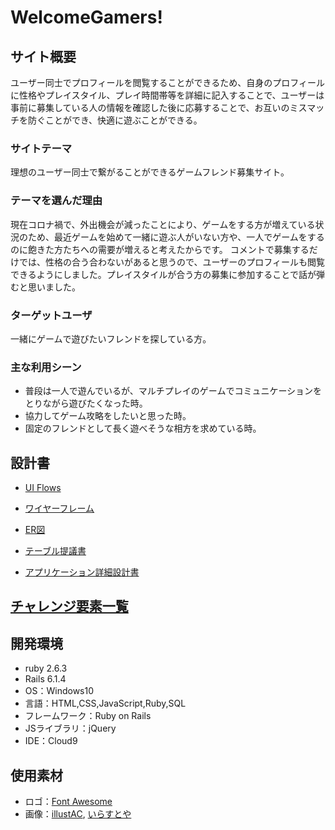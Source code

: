 # WelcomeGamers!

## サイト概要
ユーザー同士でプロフィールを閲覧することができるため、自身のプロフィールに性格やプレイスタイル、プレイ時間帯等を詳細に記入することで、ユーザーは事前に募集している人の情報を確認した後に応募することで、お互いのミスマッチを防ぐことができ、快適に遊ぶことができる。

### サイトテーマ
理想のユーザー同士で繋がることができるゲームフレンド募集サイト。

### テーマを選んだ理由
現在コロナ禍で、外出機会が減ったことにより、ゲームをする方が増えている状況のため、最近ゲームを始めて一緒に遊ぶ人がいない方や、一人でゲームをするのに飽きた方たちへの需要が増えると考えたからです。
コメントで募集するだけでは、性格の合う合わないがあると思うので、ユーザーのプロフィールも閲覧できるようにしました。プレイスタイルが合う方の募集に参加することで話が弾むと思いました。

### ターゲットユーザ
一緒にゲームで遊びたいフレンドを探している方。

### 主な利用シーン
- 普段は一人で遊んでいるが、マルチプレイのゲームでコミュニケーションをとりながら遊びたくなった時。
- 協力してゲーム攻略をしたいと思った時。
- 固定のフレンドとして長く遊べそうな相方を求めている時。

## 設計書
- [UI Flows](https://drive.google.com/file/d/1styG3sCdh9hJ_OsH-YZvd7Dx5NXXfwBC/view?usp=sharing)

- [ワイヤーフレーム](https://drive.google.com/file/d/16Db-1UwlQ1gVLe-dzTJoN_DMHZ-UYxkQ/view?usp=sharing)

- [ER図](https://drive.google.com/file/d/18dUIJ6e0ImgkhsFaTRexl352HR8KL2Vd/view?usp=sharing)

- [テーブル提議書](https://docs.google.com/spreadsheets/d/1NPTaL4rNLYnv-11fxLaGRFw4grasgpImnB9ArBpuuC0/edit?usp=sharing)

- [アプリケーション詳細設計書](https://docs.google.com/spreadsheets/d/1C2vRQGAW9udZEUWy_1dpIPkL2F3ZWW6o8djc9EF8iYI/edit?usp=sharing)

## [チャレンジ要素一覧](https://docs.google.com/spreadsheets/d/1d53JSh68pvfZPoLOxZhf4IcHg6uLL7ZF_TQ8ivzgHk8/edit?usp=sharing)

## 開発環境
- ruby 2.6.3
- Rails 6.1.4
- OS：Windows10
- 言語：HTML,CSS,JavaScript,Ruby,SQL
- フレームワーク：Ruby on Rails
- JSライブラリ：jQuery
- IDE：Cloud9

## 使用素材
- ロゴ：[Font Awesome](https://fontawesome.com/kits/fa1e667fcf/use?welcome=yes)
- 画像：[illustAC](https://www.ac-illust.com/), [いらすとや](https://www.irasutoya.com/)